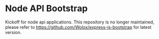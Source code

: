 Node API Bootstrap
===============

Kickoff for node api applications. This repository is no longer maintained, please refer to https://github.com/Wolox/express-js-bootstrap for latest version.
